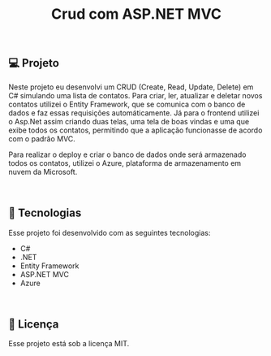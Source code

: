 <h1 align="center"> Crud com ASP.NET MVC </h1>

<br>

## 💻 Projeto

Neste projeto eu desenvolvi um CRUD (Create, Read, Update, Delete) em C# simulando uma lista de contatos. Para criar, ler, atualizar e deletar novos contatos utilizei o Entity Framework, que se comunica com o banco de dados e faz essas requisições automáticamente. Já para o frontend utilizei o Asp.Net assim criando duas telas, uma tela de boas vindas e uma que exibe todos os contatos, permitindo que a aplicação funcionasse de acordo com o padrão MVC. 

Para realizar o deploy e criar o banco de dados onde será armazenado todos os contatos, utilizei o Azure, plataforma de armazenamento em nuvem da Microsoft.


<br>

## 🚀 Tecnologias

Esse projeto foi desenvolvido com as seguintes tecnologias:

- C#
- .NET
- Entity Framework
- ASP.NET MVC
- Azure 


<br>

## 📝 Licença

Esse projeto está sob a licença MIT.

